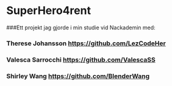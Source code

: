# SuperHero4rent
###Ett projekt jag gjorde i min studie vid Nackademin med:
### Therese Johansson https://github.com/LezCodeHer
### Valesca Sarrocchi https://github.com/ValescaSS
### Shirley Wang https://github.com/BlenderWang

